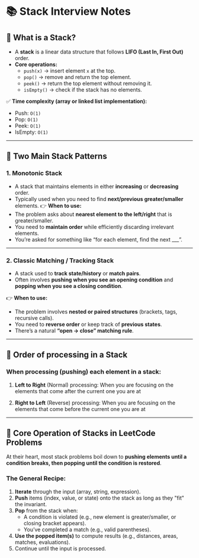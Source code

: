# 📚 Stack Interview Notes

## 🔹 What is a Stack?
- A **stack** is a linear data structure that follows **LIFO (Last In, First Out)** order.
- **Core operations:**
  - `push(x)` → insert element `x` at the top.
  - `pop()` → remove and return the top element.
  - `peek()` → return the top element without removing it.
  - `isEmpty()` → check if the stack has no elements.

✅ **Time complexity (array or linked list implementation):**  
- Push: `O(1)`  
- Pop: `O(1)`  
- Peek: `O(1)`  
- IsEmpty: `O(1)`

---

## 🔹 Two Main Stack Patterns

### 1. **Monotonic Stack**
- A stack that maintains elements in either **increasing** or **decreasing** order.
- Typically used when you need to find **next/previous greater/smaller** elements.
👉 **When to use:**  
- The problem asks about **nearest element to the left/right** that is greater/smaller.  
- You need to **maintain order** while efficiently discarding irrelevant elements.  
- You’re asked for something like “for each element, find the next ___”.

---

### 2. **Classic Matching / Tracking Stack**
- A stack used to **track state/history** or **match pairs**.
- Often involves **pushing when you see an opening condition** and **popping when you see a closing condition**.

👉 **When to use:**  
- The problem involves **nested or paired structures** (brackets, tags, recursive calls).  
- You need to **reverse order** or keep track of **previous states**.  
- There’s a natural **“open → close” matching rule**.

---

## 🔹 Order of processing in a Stack

### When processing (pushing) each element in a stack:
1. **Left to Right** (Normal) processing:
    When you are focusing on the elements that come after the current one you are at

2. **Right to Left** (Reverse) processing:
  When you are focusing on the elements that come before the current one you are at

---

## 🔹 Core Operation of Stacks in LeetCode Problems

At their heart, most stack problems boil down to **pushing elements until a condition breaks, then popping until the condition is restored**.

### The General Recipe:
1. **Iterate** through the input (array, string, expression).
2. **Push** items (index, value, or state) onto the stack as long as they "fit" the invariant.
3. **Pop** from the stack when:
   - A condition is violated (e.g., new element is greater/smaller, or closing bracket appears).
   - You’ve completed a match (e.g., valid parentheses).
4. **Use the popped item(s)** to compute results (e.g., distances, areas, matches, evaluations).
5. Continue until the input is processed.
